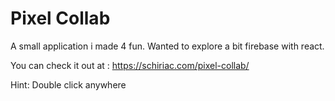 # Pixel Collab

A small application i made 4 fun. 
Wanted to explore a bit firebase with react.

You can check it out at :
https://schiriac.com/pixel-collab/

Hint: Double click anywhere
